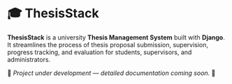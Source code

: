 # 🎓 ThesisStack

**ThesisStack** is a university **Thesis Management System** built with **Django**.  
It streamlines the process of thesis proposal submission, supervision, progress tracking, and evaluation for students, supervisors, and administrators.

🚧 *Project under development — detailed documentation coming soon.* 🚧
